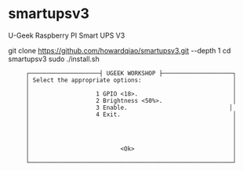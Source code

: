 # smartupsv3
U-Geek Raspberry PI Smart UPS V3

git clone https://github.com/howardqiao/smartupsv3.git --depth 1
cd smartupsv3
sudo ./install.sh


         ┌────────────────────┤ UGEEK WORKSHOP ├────────────────────┐
         │ Select the appropriate options:                          │
         │                                                          │
         │                   1 GPIO <18>.                           │
         │                   2 Brightness <50%>.                    │
         │                   3 Enable.                             │
         │                   4 Exit.                                │
         │                                                          │
         │                                                          │
         │                                                          │
         │                                                          │
         │                          <Ok>                            │
         │                                                          │
         └──────────────────────────────────────────────────────────┘
